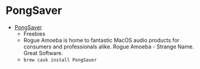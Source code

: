 # PongSaver
- [PongSaver](https://rogueamoeba.com/freebies/)
  -  Freebies
  - Rogue Amoeba is home to fantastic MacOS audio products for consumers and professionals alike. Rogue Amoeba - Strange Name. Great Software.
  - `brew cask install PongSaver`
